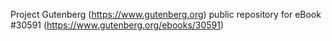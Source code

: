 Project Gutenberg (https://www.gutenberg.org) public repository for eBook #30591 (https://www.gutenberg.org/ebooks/30591)
